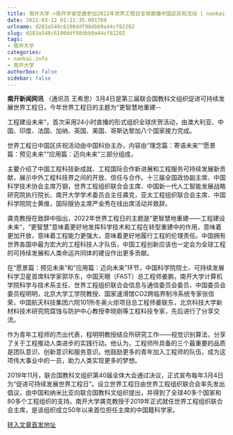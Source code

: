 ```yaml
---
title: 南开大学->南开学者受邀参加2022年世界工程日全球直播中国区庆祝活动 | nankai.info
date: 2022-03-12 01:21:35.091769
urlname: d283a548c6190ddf98dbb9a44cf82202
slug: d283a548c6190ddf98dbb9a44cf82202
tags: 
- 南开大学
categories:
- nankai.info
- 南开大学
authorbox: false
sidebar: false
---
```

**南开新闻网讯** （通讯员 王希思）3月4日是第三届联合国教科文组织促进可持续发展世界工程日，今年世界工程日的主题为“更智慧地重建--

工程建设未来”，首次采用24小时直播的形式组织全球庆贺活动，由澳大利亚、中国、印度、法国、加纳、英国、美国、哥斯达黎加八个国家接力完成。

世界工程日中国区庆祝活动由中国科协主办，内容由“理念篇：寄语未来”“愿景篇：预见未来”“应用篇：迈向未来”三部分组成，
<!--more-->
主要介绍了中国工程科技新成就、工程国际合作新进展和工程服务可持续发展新贡献，展示中外工程科技界之间的开放、信任与合作。十三届全国政协副主席、中国科学技术协会主席万钢，世界工程组织联合会主席、中国新一代人工智能发展战略研究院执行院长、南开大学学术委员会主任龚克，亚太工程组织联合会主席、中国科学院院士黄维，国际隧协主席严金秀在线出席活动并致辞。

龚克教授在致辞中指出，2022年世界工程日的主题是“更智慧地重建——工程建设未来”，“更智慧”意味着更好地发挥科学技术和工程在转型重建中的作用，意味着更加开放，意味着工程能力更强大，意味着更好地履行工程的伦理责任。中国拥有世界各国中最为宏大的工程科技人才队伍，中国工程创新应该也一定会为全球工程的可持续发展和人类命运共同体的建设作出更多贡献。

在“愿景篇：预见未来”和“应用篇：迈向未来”环节，中国科学院院士、可持续发展科学卫星首席科学家郭华东，中国天眼（FAST）总工程师姜鹏，南开大学计算机学院科学与技术系主任、世界工程组织联合会信息与通信委员会委员、中国委员会委员程明明，北京大学工学院教授、国家速滑馆CO2跨临界制冷系统专家张信荣，中国航天科技集团六院101所冬奥火炬项目总工程师姜联东，北京科技大学新材料技术研究院腐蚀与防护中心教授李晓刚等工程科技专家，先后进行了分享交流。

作为青年工程师的杰出代表，程明明教授结合所研究工作——视觉识别算法，分享了关于工程推动人类进步的实践行动。他认为，工程师所具备的三个最重要的品质是团队意识、创新意识和服务意识。他鼓励更多的青年加入工程师的队伍，成为这项伟大事业中的一员，助力人类实现更多的梦想。

2019年11月，联合国教科文组织第40届全体大会通过决议，正式宣布每年3月4日为“促进可持续发展世界工程日”。设立世界工程日由世界工程组织联合会率先发出倡议，由中国和纳米比亚向联合国教科文组织提出，并得到了全球40多个国家和80多个工程组织的支持。南开大学龚克教授于2019年正式就任世界工程组织联合会主席，是该组织成立50年以来首位担任主席的中国籍科学家。



[转入文章首发地址](http://news.nankai.edu.cn/ywsd/system/2022/03/07/030050501.shtml)